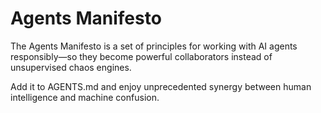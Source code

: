 # Agents Manifesto

The Agents Manifesto is a set of principles for working with AI agents responsibly—so they become powerful collaborators instead of unsupervised chaos engines.

Add it to AGENTS.md and enjoy unprecedented synergy between human intelligence and machine confusion.
